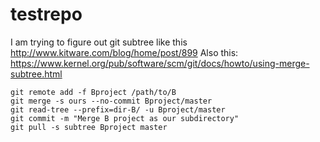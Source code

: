 # testrepo

I am trying to figure out git subtree like this http://www.kitware.com/blog/home/post/899
Also this: https://www.kernel.org/pub/software/scm/git/docs/howto/using-merge-subtree.html

    git remote add -f Bproject /path/to/B
    git merge -s ours --no-commit Bproject/master
    git read-tree --prefix=dir-B/ -u Bproject/master
    git commit -m "Merge B project as our subdirectory"
    git pull -s subtree Bproject master
